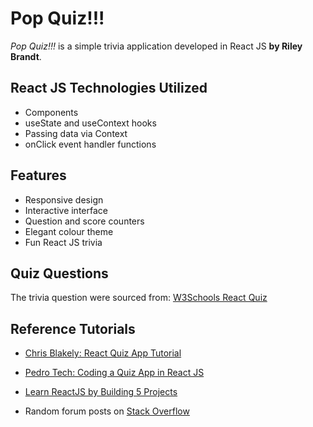 # Pop Quiz!!!


*Pop Quiz!!!* is a simple trivia application developed in React JS **by Riley Brandt**.


## React JS Technologies Utilized
* Components
* useState and useContext hooks
* Passing data via Context
* onClick event handler functions


## Features
* Responsive design
* Interactive interface
* Question and score counters
* Elegant colour theme
* Fun React JS trivia


## Quiz Questions
The trivia question were sourced from: [W3Schools React Quiz](https://www.w3schools.com/react/react_quiz.asp)


## Reference Tutorials

* [Chris Blakely: React Quiz App Tutorial](https://www.youtube.com/watch?v=Lya-qYiDqIA)

* [Pedro Tech: Coding a Quiz App in React JS](https://www.youtube.com/watch?v=8LNb18ibNGs)

* [Learn ReactJS by Building 5 Projects](https://codedamn.com/learn/reactjs-projects#buy)
* Random forum posts on [Stack Overflow](https://stackoverflow.com/questions/tagged/reactjs)
